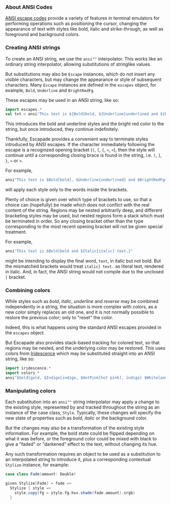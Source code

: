 ### About ANSI Codes

[ANSI escape codes](https://en.wikipedia.org/wiki/ANSI_escape_code) provide a variety of features in
terminal emulators for performing operations such as positioning the cursor, changing the appearance
of text with styles like bold, italic and strike-through, as well as foreground and background
colors.

### Creating ANSI strings

To create an ANSI string, we use the `ansi""` interpolator. This works like an ordinary string
interpolator, allowing substitutions of stringlike values.

But substitutions may also be `Escape` instances, which do not insert any visible characters, but
may change the appearance or style of subsequent characters. Many `Escape` instances are defined in
the `escapes` object, for example, `Bold`, `Underline` and `BrightRedFg`.

These escapes may be used in an ANSI string, like so:
```scala
import escapes.*
val txt = ansi"This text is ${Bold}bold, ${Underline}underlined and ${BrightRedFg}bright red."
```

This introduces the bold and underline styles and the bright red color to the string, but once
introduced, they continue indefinitely.

Thankfully, Escapade provides a convenient way to terminate styles introduced by ANSI escapes. If
the character immediately following the escape is a recognized opening bracket (`(`, `[`, `{`, `«`,
`<`), then the style will continue until a corresponding closing brace is found in the string, i.e.
`)`, `]`, `}`, `»` or `>`.

For example,
```scala
ansi"This text is $Bold[bold], $Underline{underlined} and $BrightRedFg<bright red>."
```
will apply each style only to the words inside the brackets.

Plenty of choice is given over which type of brackets to use, so that a choice can (hopefully) be
made which does not conflict with the real content of the string. Regions may be nested arbitrarily
deep, and different bracketing styles may be used, but nested regions form a stack which must be
terminated in order. So any closing bracket other than the type corresponding to the most recent
opening bracket will not be given special treatment.

For example,
```scala
ansi"This text is $Bold[bold and $Italic{italic] text.}"
```
might be intending to display the final word, `text`, in italic but not bold. But the mismatched
brackets would treat `italic] text.` as literal text, rendered in italic. And, in fact, the ANSI
string would not compile due to the unclosed `[` bracket.

### Combining colors

While styles such as _bold_, _italic_, _underline_ and _reverse_ may be combined independently in a
string, the situation is more complex with colors, as a new color simply replaces an old one, and
it is not normally possible to restore the previous color; only to "reset" the color.

Indeed, this is what happens using the standard ANSI escapes provided in the `escapes` object.

But Escapade also provides stack-based tracking for colored text, so that regions may be nested, and
the underlying color may be restored. This uses colors from
[Iridescence](https://github.com/propensive/iridescence/) which may be substituted straight into an
ANSI string, like so:

```scala
import iridescence.*
import colors.*
ansi"$Gold[gold, $Indigo[indigo, $HotPink[hot pink], indigo] $White[and] gold]"
```

### Manipulating colors

Each substitution into an `ansi""` string interpolator may apply a change to the existing style,
represented by and tracked throughout the string as an instance of the case class, `Style`.
Typically, these changes will specify the new state of properties such as _bold_, _italic_ or the
background color.

But the changes may also be a transformation of the existing style information. For example, the
bold state could be flipped depending on what it was before, or the foreground color could be
mixed with black to give a "faded" or "darkened" effect to the text, without changing its hue.

Any such transformation requires an object to be used as a substitution to an interpolated string
to introduce it, plus a corresponding contextual `Stylize` instance, for example:
```scala
case class Fade(amount: Double)

given Stylize[Fade] = fade =>
  Stylize { style =>
    style.copy(fg = style.fg.hsv.shade(fade.amount).srgb)
  }
```

